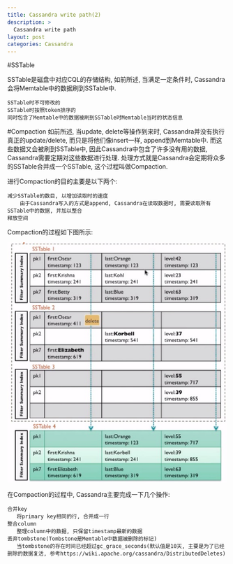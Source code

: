 ```yaml
---
title: Cassandra write path(2)
description: >
  Cassandra write path
layout: post
categories: Cassandra
---
```


#SSTable

SSTable是磁盘中对应CQL的存储结构, 如前所述, 当满足一定条件时, Cassandra会将Memtable中的数据刷到SSTable中.

```
SSTable时不可修改的
SSTable时按照token排序的
同时包含了Memtable中的数据被刷到SSTable时Memtable当时的状态信息
```

#Compaction
如前所述, 当update, delete等操作到来时, Cassandra并没有执行真正的update/delete, 而只是将他们像insert一样, append到Memtable中. 而这些数据又会被刷到SSTable中, 因此Cassandra中包含了许多没有用的数据, Cassandra需要定期对这些数据进行处理. 处理方式就是Cassandra会定期将众多的SSTable合并成一个SSTable, 这个过程叫做Compaction. 

进行Compaction的目的主要是以下两个:

```
减少SSTable的数目, 以增加读取时的速度
    由于Cassandra写入的方式是append, Cassandra在读取数据时, 需要读取所有SSTable中的数据, 并加以整合
释放空间

```

Compaction的过程如下图所示:

![enter image description here][1]

在Compaction的过程中, Cassandra主要完成一下几个操作:

```
合并key
   将primary key相同的行, 合并成一行
整合column
   整理column中的数据, 只保留timestamp最新的数据
丢弃tombstone(Tombstone是Memtable中数据被删除的标记)
   当tombstone的存在时间已经超过gc_grace_seconds(默认值是10天, 主要是为了已经删除的数据复活, 参考https://wiki.apache.org/cassandra/DistributedDeletes)
```


[1]: https://github.com/chyun/Blog/blob/gh-pages/images/2015-09-11-compaction.png?raw=true